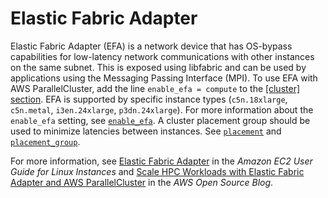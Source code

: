 # Elastic Fabric Adapter<a name="efa"></a>

Elastic Fabric Adapter \(EFA\) is a network device that has OS\-bypass capabilities for low\-latency network communications with other instances on the same subnet\. This is exposed using libfabric and can be used by applications using the Messaging Passing Interface \(MPI\)\. To use EFA with AWS ParallelCluster, add the line `enable_efa = compute` to the [[cluster] section](cluster-definition.md)\. EFA is supported by specific instance types \(`c5n.18xlarge`, `c5n.metal`, `i3en.24xlarge`, `p3dn.24xlarge`\)\. For more information about the `enable_efa` setting, see [`enable_efa`](cluster-definition.md#enable-efa)\. A cluster placement group should be used to minimize latencies between instances\. See [`placement`](cluster-definition.md#placement) and [`placement_group`](cluster-definition.md#placement-group)\.

For more information, see [Elastic Fabric Adapter](https://docs.aws.amazon.com/AWSEC2/latest/UserGuide/efa.html) in the *Amazon EC2 User Guide for Linux Instances* and [Scale HPC Workloads with Elastic Fabric Adapter and AWS ParallelCluster](https://aws.amazon.com/blogs/opensource/scale-hpc-workloads-elastic-fabric-adapter-and-aws-parallelcluster/) in the *AWS Open Source Blog*\.